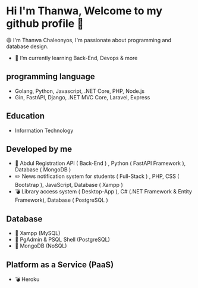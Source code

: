 # Hi I'm Thanwa, Welcome to my github profile 👋

😄   I'm Thanwa Chaleonyos, I'm passionate about programming and database design.

- 🌱 I’m currently learning Back-End, Devops & more

## programming language
- Golang, Python, Javascript, .NET Core, PHP, Node.js
- Gin, FastAPI, Django, .NET MVC Core, Laravel, Express

## Education
- Information Technology 

## Developed by me
- 📌 Abdul Registration API ( Back-End ) , Python ( FastAPI Framework ), Database ( MongoDB )
- ✏️ News notification system for students ( Full-Stack ) , PHP, CSS ( Bootstrap ), JavaScript, Database ( Xampp )
- 💣 Library access system ( Desktop-App ), C# (.NET Framework & Entity Framework), Database ( PostgreSQL )

## Database
- 📌 Xampp (MySQL)
- 📌 PgAdmin & PSQL Shell (PostgreSQL)
- 📌 MongoDB (NoSQL)

## Platform as a Service (PaaS)
- 💣 Heroku




